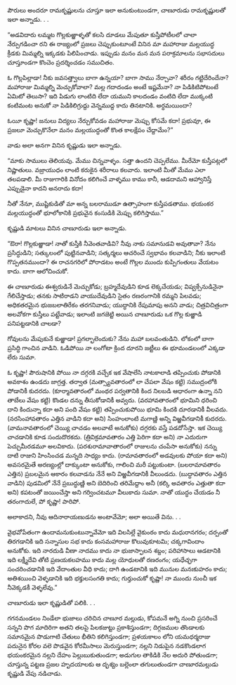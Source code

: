 ﻿పౌరులు అందరూ రామకృష్ణులను చూస్తూ ఇలా అనుకుంటుండగా, చాణూరుడు రామకృష్ణులతో ఇలా అన్నాడు. . . 

“అడవిదారు లమ్మట గొల్లకుఱ్ఱాళ్ళతో కలసి దూడలు మేపుతూ కుస్తీపోటీలలో చాలా నేర్పుగడించా రని ఈ రాజ్యంలో ప్రజలు చెప్పుకుంటూంటే వినిన మా మహారాజు మల్లయుద్ధ క్రీడకు మిమ్మల్ని ఇక్కడకు పిలిపించాడు. ఇప్పుడు మనం మన మన పరాక్రమాలను సభాసదులు చూస్తూండగా కొంచెం ప్రదర్శించడం సముచితం. 

ఓ గొల్లపిల్లాడా! నీకు జవసత్త్వాలు బాగా ఉన్నయా? బాగా సాము నేర్చావా? శరీరం గట్టిదేరిందేనా? మహారాజు మిమ్మల్ని మెచ్చుకోవాలా? మల్ల గదాదండం అంటే ఇష్టమేనా? నా పిడికిటిపోటంటే ఏమిటో తెలుసా? ఇది పిడుగు లాంటిది లేదా యముని కాలదండం వంటిది లేదా ముక్కంటి కంటిమంట అనుకో నా పిడికిలిగ్రుద్దు వెన్నముద్ద కాదు తినటానికి. అర్ధమయిందా? 

ఓయీ కృష్ణా! జనులు విద్యలు నేర్చుకోవడం మహారాజు మెప్పు కోసమే కదా! ప్రభువూ, ఈ ప్రజలూ మెచ్చుకొనేలా మనం మల్లయుద్ధంతో కొంత కాలక్షేపం చేద్దామేం?” 

వాడు అలా అనగా వినిన కృష్ణుడు ఇలా అన్నాడు. 

“మాకు సాములు తెలియవు. మేము చిన్నవాళ్ళం. సత్తా ఉందని చెప్పలేము. మీరేమో కుస్తీపట్లలో నిష్ణాతులు. వజ్రాయుధం లాంటి కరుకైన శరీరాలు కలవారు. ఇలాంటి మీతో మేము ఎలా తలపడాలి. మీ రాజుగారికి వినోదం కలిగించే వాళ్ళము కాము కానీ, ఆడదామని ఆహ్వానిస్తే ఎప్పుడైనా కాదని అనరాదు కదా! 

నీతో నేనూ, ముష్టికుడితో మా అన్న బలరాముడూ ఉత్సాహంగా కుస్తీపడతాము. భయంకర మల్లయుద్ధంతో భూలోకానికి ప్రభువైన కంసుడికి మెప్పు కలిగిస్తాము.” 

కృష్ణుడి మాటలు వినిన చాణూరుడు ఇలా అన్నాడు. 

“ఔరా! గొల్లకుఱ్ఱాడా! నాతో కుస్తీకి నీవెంతవాడివి? నీవు నాకు సమానుడవి అవుతావా? నేను ప్రసిద్ధుడిని; సత్కులంలో పుట్టినవాడిని; సత్కర్మలు ఆచరించే స్వభావం కలవాడిని; నీకు ఇలాంటి గొప్పతనముందా? ఈ రాచనగరిలో పోరాడటం అంటే గొల్లల ముందు కుప్పిగంతులు వేయటం కాదు. బాగా ఆలోచించుకో. 

ఈ చాణూరుడు ఈశ్వరుడినే మెచ్చుకోడు; బ్రహ్మదేవుడిని కూడ లెక్కచేయడు; విష్వక్సేనుడినైనా గేలిచేస్తాడు; తనకు సాటిరాడని వాయుదేవుడిని సైతం రణరంగానికి రమ్మని పిలవడు; అధికతరమైన భుజబలాతిరేకం తరగనివాడు; యుద్ధానికి రేపుమాపు అనని వాడు; చిత్రవిచిత్రంగా అలవోకగా కుస్తీలు పట్టేవాడు; ఇలాంటి జగజెట్టి అయిన చాణూరుడు ఒక గొల్ల కుఱ్ఱాడి పనిపట్టడానికి చాలడా? 

గోవులను మేపుకునే కుఱ్ఱాడా! ప్రగల్భాలెందుకు? నేను మహా బలవంతుడిని. లోకంలో బాగా ప్రసిద్ధి గాంచిన వాడిని. ఓడిపోయి నా లంగోటా క్రింద దూరని జట్టీలు ఈ భూమండలంలో ఎక్కడా లేరు సుమా. 

ఓ కృష్ణా! పౌరుషానికి పోయి నా దగ్గరకి వచ్చేక ఇక వేషాలేసి నాటకాలాడి తప్పించుకు పోడానికి అవకాశం ఉండదు జాగ్రత్త. తర్వాత (మత్స్యావతారంలో లా చేపలా వేషం కట్టి) సముద్రంలోకి పోడానికీ కుదరదు. (కూర్మావతారంలో మంథర పర్వతానికి కింద నిలబడి ఆధారంగా ఉన్నా నని తాబేలు వేషం కట్టి) కొండల దన్ను తీసుకోడానికీ అవ్వదు. (వరహావతారంలో భూమిని ధరించి దాని కిందున్నా కదా అని పంది వేషం కట్టి) తప్పించుకుపోయి భూమి కిందకి దూరడానికీ వీలవదు. (నరసింహావతారం ఎత్తిన వాడిని కదా అని) సింహంలాంటి మగాణ్ణి అన్ని విఱ్ఱవీగడానికీ కుదరదు. (వామనావతారంలో చెయ్యి చాచడం అలవాటే అనుకోకు) దగ్గరకు వస్తే పడదోసేస్తా. ఇక చెయ్యి చాచడానికి కూడ సందుదొరకదు. (త్రివిక్రమావతారం ఎత్తి పెరిగా కదా అని) నా ఎదురుగా పెచ్చుమీరడమూ అలవికాదు. (పరశురామావాతారంలో రాజులను చంపేసా అనుకోకు) నన్ను దాటి రాజుని హింసించడ మన్నది సాధ్యం కాదు. (రామావతారంలో అడవులకు పోయా కదా అని) అవసరమైతే అరణ్యంల్లో దాక్కుంటా అనుకోకు, గాలించి మరీ పట్టుకుంటా. (బలరామావతారం ఎత్తిన) ప్రబలమైన ఆకారం కలవాడను నేనే అని విఱ్ఱవీగడానికీ వీలుండదు. (బుద్ధావతారం ఎత్తిన వాడిని) పుడమిలో నేనే ప్రబుద్ధుణ్ణి అని బెదిరించి తరిమేద్దాం అనీ (కల్కి అవతారం ఎత్తుతా కదా అని) కపటంతో జయించేస్తా అని గర్వించటమూ వీలుకాదు సుమా. నాతో యుద్ధం చేయడం నీ తరంగాదులే, పో కృష్ణా! పారిపో. 

అలాకాదని, నీవు ఆదినారాయణుడను అంటావేమో; అలా అయితే విను. . . 

వైభవోపేతంగా ఉందామనుకుంటున్నావేమో ఇది విలసిల్లే వైకుంఠం కాదు మధురానగరం; దర్పంతో తిరగడానికి ఇది సన్నాసుల సభ కాదు కంసమహారాజు కొలువుకూటమి; చక్కగావిందాం అనుకోకు. ఇది నారదుడి వీణా నాదము కాదు నా భుజాస్ఫాలన శబ్దం; పరిహాసాలు ఆడటానికి ఇది లక్ష్మీదేవి తోటి ప్రణయకలహము కాదు మల్ల యోధులతో రణరంగం; యధేచ్ఛగా సంచరించడానికి ఇది వేదాంతుల వీధి కాదు; దాగి ఉండటానికి ఇది మునుల మనఃకుహరం కాదు; అతిశయించి వెళ్ళడానికి ఇది భక్తులసంగతి కాదు; గుర్తుంచుకో కృష్ణా! నా ముందు నుంచీ ఇక నీవెక్కడకీ వెళ్ళలేవు.” 

చాణూరుడు ఇలా కృష్ణుడితో పలికి. . . 

గగనమండలం నిండేలా భుజాలు చరిచిన చాణూర మల్లుడు, కోపమనే అగ్ని నుంచి ప్రసరించే సన్నని పొగ మాదిరిగా అతని తలపై పిలకజుట్టు ప్రకాశిస్తుండగా; దిగ్గజముల తొండాలకు సమానమైన పొడుగాటి చేతులు భీతిని కలిగిస్తుండగా; ప్రళయకాలం లోని యమధర్మరాజు పదునైన కోరల వలె పొడవైన కోరమీసాలు మెరుస్తుండగా; నల్లని నిడుపైన నడకొండలాగ భయంకరమైన నల్లని దేహం పెల్లుబుకుతుండగా; అడుగుల తాకిడికి నేల అదురి పోతుండగా; చూస్తున్న పట్టణ ప్రజల హృదయాలకు ఆ దృశ్యం బల్లెంలా తగులుతుండగా చాణూరమల్లుడు కృష్ణుడి వేపు నడిచాడు. 

